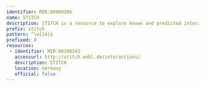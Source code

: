 ```yaml
---
identifier: MIR:00000266
name: STITCH
description: STITCH is a resource to explore known and predicted interactions of chemicals and proteins. Chemicals are linked to other chemicals and proteins by evidence derived from experiments, databases and the literature.
prefix: stitch
pattern: ^\w{14}$
prefixed: 0
resources:
 - identifier: MIR:00100343
   accessurl: http://stitch.embl.de/interactions/
   description: STITCH
   location: Germany
   official: false
---
```


